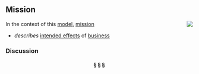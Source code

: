 ## Mission

<img src="https://rawgithub.com/nikboyd/sample-domain/master/images/mission.svg" align="right"/>

In the context of this [model](../README.md), [mission](https://github.com/nikboyd/sample-domain/blob/master/topics/mission.md)

* <i>describes</i> [intended effects](https://github.com/nikboyd/sample-domain/blob/master/topics/intended.effect.md) of [business](https://github.com/nikboyd/sample-domain/blob/master/topics/business.md)

### Discussion



<h4 align="center"><b>&sect; &sect; &sect;</b></h4>
